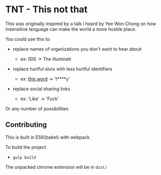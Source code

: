 # TNT - This not that

This was originally inspired by a talk I heard by Yee Won Chong on how
insensitive language can make the world a more hostile place. 

You could use this to:

- replace names of organizations you don't want to hear about
  - ex: ISIS -> The illuminati

- replace hurtful slurs with less hurtful identifiers
  - ex: [this word](http://en.wikipedia.org/wiki/Tranny_%28slang%29) ->
    't****y'

- replace social sharing links
  - ex: 'Like' -> 'Fuck'

Or any number of possibilities

## Contributing

This is built in ES6(babel) with webpack. 

To build the project

- `gulp build`

The unpacked chrome extension will be in `dist/`


